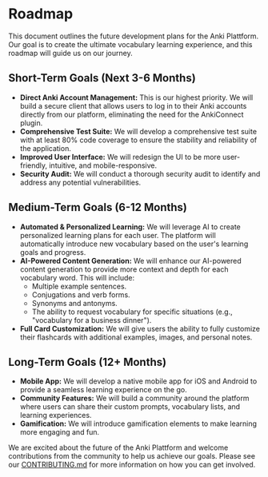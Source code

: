 # Roadmap

This document outlines the future development plans for the Anki Plattform. Our goal is to create the ultimate vocabulary learning experience, and this roadmap will guide us on our journey.

## Short-Term Goals (Next 3-6 Months)

*   **Direct Anki Account Management:** This is our highest priority. We will build a secure client that allows users to log in to their Anki accounts directly from our platform, eliminating the need for the AnkiConnect plugin.
*   **Comprehensive Test Suite:** We will develop a comprehensive test suite with at least 80% code coverage to ensure the stability and reliability of the application.
*   **Improved User Interface:** We will redesign the UI to be more user-friendly, intuitive, and mobile-responsive.
*   **Security Audit:** We will conduct a thorough security audit to identify and address any potential vulnerabilities.

## Medium-Term Goals (6-12 Months)

*   **Automated & Personalized Learning:** We will leverage AI to create personalized learning plans for each user. The platform will automatically introduce new vocabulary based on the user's learning goals and progress.
*   **AI-Powered Content Generation:** We will enhance our AI-powered content generation to provide more context and depth for each vocabulary word. This will include:
    *   Multiple example sentences.
    *   Conjugations and verb forms.
    *   Synonyms and antonyms.
    *   The ability to request vocabulary for specific situations (e.g., "vocabulary for a business dinner").
*   **Full Card Customization:** We will give users the ability to fully customize their flashcards with additional examples, images, and personal notes.

## Long-Term Goals (12+ Months)

*   **Mobile App:** We will develop a native mobile app for iOS and Android to provide a seamless learning experience on the go.
*   **Community Features:** We will build a community around the platform where users can share their custom prompts, vocabulary lists, and learning experiences.
*   **Gamification:** We will introduce gamification elements to make learning more engaging and fun.

We are excited about the future of the Anki Plattform and welcome contributions from the community to help us achieve our goals. Please see our [CONTRIBUTING.md](CONTRIBUTING.md) for more information on how you can get involved.